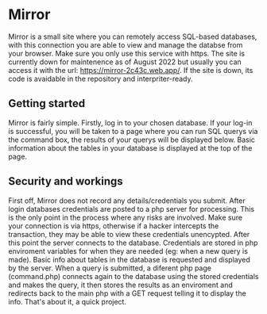 # Mirror

Mirror is a small site where you can remotely access SQL-based databases, with this connection you are able to view and manage the databse from your browser. Make sure you only use this service with https. The site is currently down for maintenence as of August 2022 but usually you can access it with the url: https://mirror-2c43c.web.app/. If the site is down, its code is avaidable in the repository and interpriter-ready.

## Getting started

Mirror is fairly simple. Firstly, log in to your chosen database. If your log-in is successful, you will be taken to a page where you can run SQL querys via the command box, the results of your querys will be displayed below. Basic information about the tables in your database is displayed at the top of the page. 

## Security and workings

First off, Mirror does not record any details/credentials you submit. After login databases credentials are posted to a php server for processing. This is the only point in the process where any risks are involved. Make sure your connection is via https, otherwise if a hacker intercepts the transaction, they may be able to view these credentials unencypted. After this point the server connects to the database. Credentials are stored in php enviroment variables for when they are needed (eg: when a new query is made). Basic info about tables in the database is requested and displayed by the server. When a query is submitted, a diferent php page (command.php) connects again to the database using the stored credentials and makes the query, it then stores the results as an enviroment and redirects back to the main php with a GET request telling it to display the info. That's about it, a quick project.
